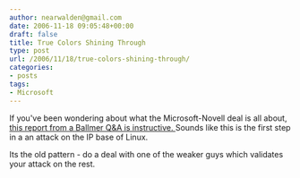 ```yaml
---
author: nearwalden@gmail.com
date: 2006-11-18 09:05:48+00:00
draft: false
title: True Colors Shining Through
type: post
url: /2006/11/18/true-colors-shining-through/
categories:
- posts
tags:
- Microsoft
---
```


If you've been wondering about what the Microsoft-Novell deal is all about, [this report from a Ballmer Q&A is instructive. ](http://blog.seattlepi.nwsource.com/microsoft/archives/108806.asp) Sounds like this is the first step in a an attack on the IP base of Linux.





Its the old pattern - do a deal with one of the weaker guys which validates your attack on the rest.



